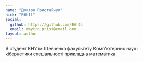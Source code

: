 ```yaml
---
name: "Дмитро Пристайчук"
nick: "E6h1l"
social:
  github: https://github.com/E6h1l
  email: dmytro.prist@email.com
layout: author
---
```


Я студент КНУ ім.Шевченка факультету Комп'ютерних наук і кібернетики спеціальності прикладна математика
